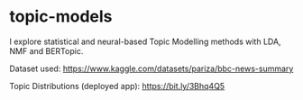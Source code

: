 # topic-models
I explore statistical and neural-based Topic Modelling methods with LDA, NMF and BERTopic.

Dataset used: https://www.kaggle.com/datasets/pariza/bbc-news-summary

Topic Distributions (deployed app): https://bit.ly/3Bhq4Q5
